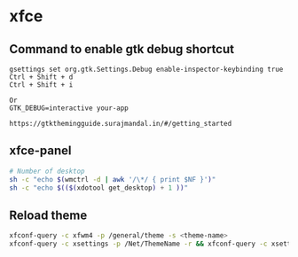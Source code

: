 # xfce

## Command to enable gtk debug shortcut

```
gsettings set org.gtk.Settings.Debug enable-inspector-keybinding true
Ctrl + Shift + d
Ctrl + Shift + i

Or
GTK_DEBUG=interactive your-app

https://gtkthemingguide.surajmandal.in/#/getting_started
```

## xfce-panel

```bash
# Number of desktop
sh -c "echo $(wmctrl -d | awk '/\*/ { print $NF }')"
sh -c "echo $(($(xdotool get_desktop) + 1 ))"
```

## Reload theme

```bash
xfconf-query -c xfwm4 -p /general/theme -s <theme-name>
xfconf-query -c xsettings -p /Net/ThemeName -r && xfconf-query -c xsettings -p /Net/ThemeName -s [theme-name]
```
